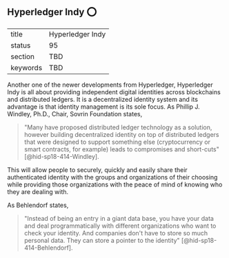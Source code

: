 ## Hyperledger Indy :o:


|          |                  |
| -------- | ---------------- |
| title    | Hyperledger Indy |
| status   | 95               |
| section  | TBD              |
| keywords | TBD              |




Another one of the newer developments from Hyperledger, Hyperledger
Indy is all about providing independent digital identities across
blockchains and distributed ledgers. It is a decentralized identity
system and its advantage is that identity management is its sole
focus. As Phillip J.  Windley, Ph.D., Chair, Sovrin Foundation states,

> "Many have proposed distributed ledger technology as a solution,
> however building decentralized identity on top of distributed
> ledgers that were designed to support something else (cryptocurrency
> or smart contracts, for example) leads to compromises and
> short-cuts" [@hid-sp18-414-Windley].

This will allow people to securely, quickly and easily share their
authenticated identity with the groups and organizations of their
choosing while providing those organizations with the peace of mind of
knowing who they are dealing with.

As Behlendorf states,

> "Instead of being an entry in a giant data base, you have your data
> and deal programmatically with different organizations who want to
> check your identity. And companies don't have to store so much
> personal data. They can store a pointer to the identity"
> [@hid-sp18-414-Behlendorf].

